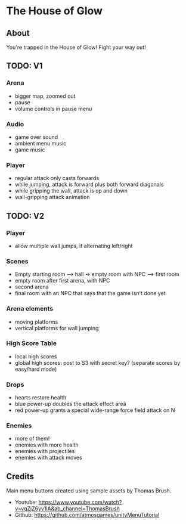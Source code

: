 # The House of Glow

## About

You're trapped in the House of Glow! Fight your way out!

## TODO: V1

### Arena

- bigger map, zoomed out
- pause
- volume controls in pause menu

### Audio

- game over sound
- ambient menu music
- game music

### Player

- regular attack only casts forwards
- while jumping, attack is forward plus both forward diagonals
- while gripping the wall, attack is up and down
- wall-gripping attack animation

## TODO: V2

### Player

- allow multiple wall jumps, if alternating left/right

### Scenes

- Empty starting room --> hall -> empty room with NPC --> first room
- empty room after first arena, with NPC
- second arena
- final room with an NPC that says that the game isn't done yet

### Arena elements

- moving platforms
- vertical platforms for wall jumping

### High Score Table

- local high scores
- global high scores: post to S3 with secret key? (separate scores by easy/hard mode)

### Drops

- hearts restore health
- blue power-up doubles the attack effect area
- red power-up grants a special wide-range force field attack on N

### Enemies

- more of them!
- enemies with more health
- enemies with projectiles
- enemies with attack moves

## Credits

Main menu buttons created using sample assets by Thomas Brush.

- Youtube: https://www.youtube.com/watch?v=vqZjZ6yv1lA&ab_channel=ThomasBrush
- Github: https://github.com/atmosgames/unityMenuTutorial
